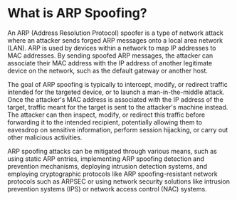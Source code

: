 
# What is ARP Spoofing?

An ARP (Address Resolution Protocol) spoofer is a type of network attack where an attacker sends forged ARP messages onto a local area network (LAN). ARP is used by devices within a network to map IP addresses to MAC addresses. By sending spoofed ARP messages, the attacker can associate their MAC address with the IP address of another legitimate device on the network, such as the default gateway or another host.

The goal of ARP spoofing is typically to intercept, modify, or redirect traffic intended for the targeted device, or to launch a man-in-the-middle attack. Once the attacker's MAC address is associated with the IP address of the target, traffic meant for the target is sent to the attacker's machine instead. The attacker can then inspect, modify, or redirect this traffic before forwarding it to the intended recipient, potentially allowing them to eavesdrop on sensitive information, perform session hijacking, or carry out other malicious activities.

ARP spoofing attacks can be mitigated through various means, such as using static ARP entries, implementing ARP spoofing detection and prevention mechanisms, deploying intrusion detection systems, and employing cryptographic protocols like ARP spoofing-resistant network protocols such as ARPSEC or using network security solutions like intrusion prevention systems (IPS) or network access control (NAC) systems.